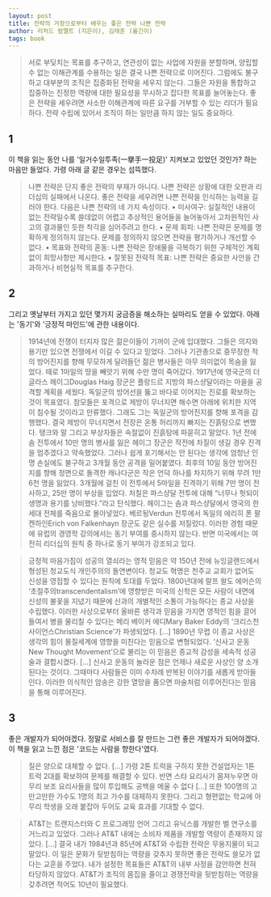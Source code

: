 ```yaml
---
layout: post
title: 전략의 거장으로부터 배우는 좋은 전략 나쁜 전략
author: 리처드 럼멜트 (지은이), 김태훈 (옮긴이)
tags: book
---
```


> 서로 부딪치는 목표를 추구하고, 연관성이 없는 사업에 자원을 분할하며, 양립할 수 없는 이해관계를 수용하는 일은 결국 나쁜 전략으로 이어진다. 그럼에도 불구하고 대부분의 조직은 집중화된 전략을 세우지 않는다. 그들은 자원을 통합하고 집중하는 진정한 역량에 대한 필요성을 무시하고 잡다한 목표를 늘어놓는다. 좋은 전략을 세우려면 사소한 이해관계에 따른 요구를 거부할 수 있는 리더가 필요하다. 전략 수립에 있어서 조직이 하는 일만큼 하지 않는 일도 중요하다.

## 1

이 책을 읽는 동안 나를 '일거수일투족(一擧手一投足)' 지켜보고 있었던 것인가? 하는 마음만 들었다. 가령 아래 글 같은 경우는 섬뜩했다.

> 나쁜 전략은 단지 좋은 전략의 부재가 아니다. 나쁜 전략은 상황에 대한 오판과 리더십의 실패에서 나온다. 좋은 전략을 세우려면 나쁜 전략을 인식하는 능력을 길러야 한다. 다음은 나쁜 전략의 네 가지 속성이다. • 미사여구: 실질적인 내용이 없는 전략일수록 쓸데없이 어렵고 추상적인 용어들을 늘어놓아서 고차원적인 사고의 결과물인 듯한 착각을 심어주려고 한다. • 문제 회피: 나쁜 전략은 문제를 명확하게 정의하지 않는다. 문제를 정의하지 않으면 전략을 평가하거나 개선할 수 없다. • 목표와 전략의 혼동: 나쁜 전략은 장애물을 극복하기 위한 구체적인 계획 없이 희망사항만 제시한다. • 잘못된 전략적 목표: 나쁜 전략은 중요한 사안을 간과하거나 비현실적 목표를 추구한다.

## 2

그리고 옛날부터 가지고 있던 몇가지 궁금증을 해소하는 실마리도 얻을 수 있었다. 아래는 '동기'와 '긍정적 마인드'에 관한 내용이다.

> 1914년에 전쟁이 터지자 많은 젊은이들이 기꺼이 군에 입대했다. 그들은 의지와 용기만 있으면 전쟁에서 이길 수 있다고 믿었다. 그러나 기관총으로 중무장한 적의 방어진지를 향해 무모하게 달려들던 젊은 병사들은 아무 의미없이 목숨을 잃었다. 때로 1마일의 땅을 빼앗기 위해 수만 명이 죽어갔다. 1917년에 영국군의 더글라스 헤이그Douglas Haig 장군은 플랑드르 지방의 파스샹달이라는 마을을 공격할 계획을 세웠다. 독일군의 방어선을 뚫고 바다로 이어지는 진로를 확보하는 것이 목표였다. 참모들은 포격으로 제방이 무너지면 해수면 아래에 위치한 지역이 침수될 것이라고 만류했다. 그래도 그는 독일군의 방어진지를 향해 포격을 감행했다. 결국 제방이 무너지면서 전장은 온통 허리까지 빠지는 진흙탕으로 변했다. 탱크와 말 그리고 부상자들은 속절없이 진흙탕에 파묻히고 말았다. 1년 전에 솜 전투에서 10만 명의 병사를 잃은 헤이그 장군은 작전에 차질이 생길 경우 진격을 멈추겠다고 약속했었다. 그러나 쉽게 포기해서는 안 된다는 생각에 엄청난 인명 손실에도 불구하고 3개월 동안 공격을 밀어붙였다. 최후의 10일 동안 방어진지를 향해 정면으로 돌격한 캐나다군은 작은 언덕 하나를 차지하기 위해 무려 1만 6천 명을 잃었다. 3개월에 걸친 이 전투에서 5마일을 진격하기 위해 7만 명이 전사하고, 25만 명이 부상을 입었다. 처칠은 파스샹달 전투에 대해 “너무나 헛되이 생명과 용기를 낭비했다.”라고 탄식했다. 헤이그는 솜과 파스샹달에서 영국의 한 세대 전체를 죽음으로 몰아넣었다. 베르됭Verdun 전투에서 독일의 에리히 폰 팔켄하인Erich von Falkenhayn 장군도 같은 실수를 저질렀다. 이러한 경험 때문에 유럽의 경영학 강의에서는 동기 부여를 중시하지 않는다. 반면 미국에서는 여전히 리더십의 원칙 중 하나로 동기 부여가 강조되고 있다.

> 긍정적 마음가짐이 성공의 열쇠라는 영적 믿음은 약 150년 전에 뉴잉글랜드에서 형성된 청교도식 개인주의의 돌연변이다. 청교도 혁명은 천주교 교회가 없어도 신성을 영접할 수 있다는 원칙에 토대를 두었다. 1800년대에 랄프 왈도 에머슨의 ‘초절주의transcendentalism’에 영향받은 미국의 신학은 모든 사람이 내면에 신성의 불꽃을 지녔기 때문에 신과의 개별적인 소통이 가능하다는 종교 사상을 수립했다. 이러한 사상으로부터 올바른 생각과 믿음을 가지면 영적인 힘을 끌어들여서 병을 물리칠 수 있다는 메리 베이커 에디Mary Baker Eddy의 ‘크리스천 사이언스Christian Science’가 파생되었다. [...] 1890년 무렵 이 종교 사상은 생각의 힘이 물질세계에 영향을 미친다는 믿음으로 변형되었다. ‘신사고 운동New Thought Movement’으로 불리는 이 믿음은 종교적 감성을 세속적 성공술과 결합시켰다. [...] 신사고 운동의 놀라운 점은 언제나 새로운 사상인 양 소개된다는 것이다. 그때마다 사람들은 이미 수차례 반복된 이야기를 새롭게 받아들인다. 이러한 의식적인 암송은 강한 열망을 품으면 마술처럼 이루어진다는 믿음을 통해 이루어진다.

## 3

좋은 개발자가 되어야겠다. 정말로 서비스를 잘 만드는 그런 좋은 개발자가 되어야겠다. 이 책을 읽고 느낀 점은 '코드는 사람을 향한다'였다.

> 질은 양으로 대체할 수 없다. [...] 가령 2톤 트럭을 구하지 못한 건설업자는 1톤 트럭 2대를 확보하여 문제를 해결할 수 있다. 반면 스타 요리사가 몸져누우면 아무리 보조 요리사들을 많이 투입해도 공백을 메울 수 없다 [...] 또한 100명의 고만고만한 가수도 1명의 최고 가수를 대체하지 못한다. 그리고 형편없는 학교에 아무리 학생을 오래 붙잡아 두어도 교육 효과를 기대할 수 없다.

> AT&T는 트랜지스터와 C 프로그래밍 언어 그리고 유닉스를 개발한 벨 연구소를 거느리고 있었다. 그러나 AT&T 내에는 소비자 제품을 개발할 역량이 존재하지 않았다. [...] 결국 내가 1984년과 85년에 AT&T와 수립한 전략은 무용지물이 되고 말았다. 이 일은 문화가 뒷받침하는 역량을 갖추지 못하면 좋은 전략도 쓸모가 없다는 교훈을 주었다. 내가 설정한 목표들은 AT&T의 내부 사정을 감안하면 전혀 타당하지 않았다. AT&T가 조직의 몸집을 줄이고 경쟁전략을 뒷받침하는 역량을 갖추려면 적어도 10년이 필요했다.
